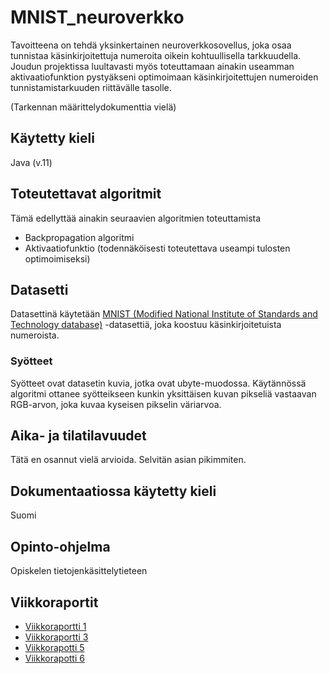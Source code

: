 # MNIST_neuroverkko

Tavoitteena on tehdä yksinkertainen neuroverkkosovellus, joka osaa tunnistaa käsinkirjoitettuja numeroita oikein kohtuullisella tarkkuudella. Joudun projektissa luultavasti myös toteuttamaan ainakin useamman aktivaatiofunktion pystyäkseni optimoimaan käsinkirjoitettujen numeroiden tunnistamistarkuuden riittävälle tasolle.

(Tarkennan määrittelydokumenttia vielä)

## Käytetty kieli

Java (v.11)

## Toteutettavat algoritmit

Tämä edellyttää ainakin seuraavien algoritmien toteuttamista

* Backpropagation algoritmi
* Aktivaatiofunktio (todennäköisesti toteutettava useampi tulosten optimoimiseksi)

## Datasetti

Datasettinä käytetään [MNIST (Modified National Institute of Standards and Technology database)](http://yann.lecun.com/exdb/mnist/) -datasettiä, joka koostuu käsinkirjoitetuista numeroista. 

### Syötteet

Syötteet ovat datasetin kuvia, jotka ovat ubyte-muodossa. Käytännössä algoritmi ottanee syötteikseen kunkin yksittäisen kuvan pikseliä vastaavan RGB-arvon, joka kuvaa kyseisen pikselin väriarvoa.

## Aika- ja tilatilavuudet

Tätä en osannut vielä arvioida. Selvitän asian pikimmiten.

## Dokumentaatiossa käytetty kieli

Suomi

## Opinto-ohjelma

Opiskelen tietojenkäsittelytieteen

## Viikkoraportit

* [Viikkoraportti 1](docs/viikkoraportti1.md)
* [Viikkoraportti 3](docs/viikkoraportti3.md)
* [Viikkorapotti 5](docs/viikkoraportti5.md)
* [Viikkorapotti 6](docs/viikkoraportti6.md)
